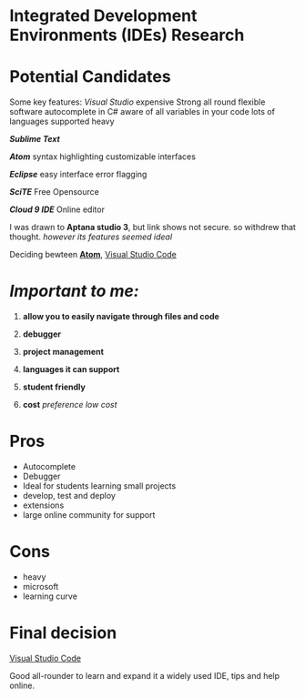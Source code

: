 # Integrated Development Environments (IDEs) Research 


# __Potential Candidates__

Some key features:
*Visual Studio*
expensive
Strong all round flexible software
autocomplete in C#  aware of all variables in your code
lots of languages supported 
heavy 

__*Sublime Text*__

__*Atom*__ 
syntax highlighting 
customizable interfaces 
 
__*Eclipse*__
easy interface 
error flagging

__*SciTE*__
Free Opensource

__*Cloud 9 IDE*__
Online editor


I was drawn to __Aptana studio 3__, 
but link shows not secure. 
so withdrew that thought. 
*however its features seemed ideal* 



Deciding bewteen [__Atom__](https://atom.io/), [Visual Studio Code](https://code.visualstudio.com/)

# *Important to me:*

1. __allow you to easily navigate through files and code__

1. __debugger__

1. __project management__

1. __languages it can support__

1. __student friendly__

1. __cost__ *preference low cost* 



# __Pros__

 + Autocomplete 
 + Debugger
 + Ideal for students learning small projects 
 + develop, test and deploy
 + extensions
 + large online community for support

# __Cons__

 - heavy
 - microsoft 
 - learning curve
	 
	




# __Final decision__ 

[Visual Studio Code](https://code.visualstudio.com/)

Good all-rounder to learn and expand it a widely used IDE, tips and help online. 

